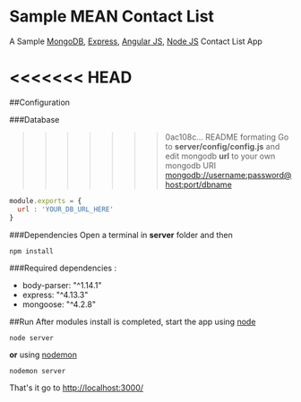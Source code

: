# Sample MEAN Contact List
A Sample [MongoDB](https://www.mongodb.org/), [Express](http://expressjs.com), [Angular JS](https://angularjs.org), [Node JS](http://nodejs.org/) Contact List App

<<<<<<< HEAD
=======
##Configuration

###Database
>>>>>>> 0ac108c... README formating
Go to __server/config/config.js__ and edit mongodb __url__ to your own mongodb URI
[mongodb://username:password@host:port/dbname](https://docs.mongodb.org/manual/reference/connection-string/)

```javascript
module.exports = {
  url : 'YOUR_DB_URL_HERE'
}
```

###Dependencies
Open a terminal in __server__ folder and then
```
npm install
```

###Required dependencies :
* body-parser: "^1.14.1"
* express: "^4.13.3"
* mongoose: "^4.2.8"

##Run
After modules install is completed, start the app using [node](http://nodejs.org/)
```
node server
```
__or__ using [nodemon](https://github.com/remy/nodemon)
```
nodemon server
```
That's it go to [http://localhost:3000/](http://localhost:3000/)
